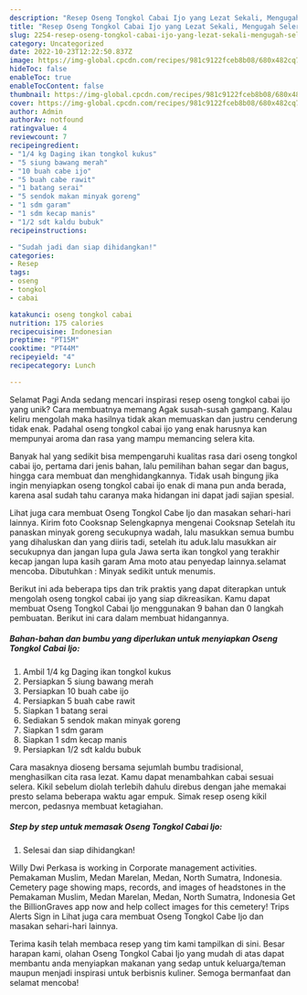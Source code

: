 ```yaml
---
description: "Resep Oseng Tongkol Cabai Ijo yang Lezat Sekali, Mengugah Selera"
title: "Resep Oseng Tongkol Cabai Ijo yang Lezat Sekali, Mengugah Selera"
slug: 2254-resep-oseng-tongkol-cabai-ijo-yang-lezat-sekali-mengugah-selera
category: Uncategorized
date: 2022-10-23T12:22:50.837Z
image: https://img-global.cpcdn.com/recipes/981c9122fceb8b08/680x482cq70/oseng-tongkol-cabai-ijo-foto-resep-utama.jpg
hideToc: false
enableToc: true
enableTocContent: false
thumbnail: https://img-global.cpcdn.com/recipes/981c9122fceb8b08/680x482cq70/oseng-tongkol-cabai-ijo-foto-resep-utama.jpg
cover: https://img-global.cpcdn.com/recipes/981c9122fceb8b08/680x482cq70/oseng-tongkol-cabai-ijo-foto-resep-utama.jpg
author: Admin
authorAv: notfound
ratingvalue: 4
reviewcount: 7
recipeingredient:
- "1/4 kg Daging ikan tongkol kukus"
- "5 siung bawang merah"
- "10 buah cabe ijo"
- "5 buah cabe rawit"
- "1 batang serai"
- "5 sendok makan minyak goreng"
- "1 sdm garam"
- "1 sdm kecap manis"
- "1/2 sdt kaldu bubuk"
recipeinstructions:

- "Sudah jadi dan siap dihidangkan!"
categories:
- Resep
tags:
- oseng
- tongkol
- cabai

katakunci: oseng tongkol cabai 
nutrition: 175 calories
recipecuisine: Indonesian
preptime: "PT15M"
cooktime: "PT44M"
recipeyield: "4"
recipecategory: Lunch

---
```



Selamat Pagi Anda sedang mencari inspirasi resep oseng tongkol cabai ijo yang unik? Cara membuatnya memang Agak susah-susah gampang. Kalau keliru mengolah maka hasilnya tidak akan memuaskan dan justru cenderung tidak enak. Padahal oseng tongkol cabai ijo yang enak harusnya kan mempunyai aroma dan rasa yang mampu memancing selera kita.


Banyak hal yang sedikit bisa mempengaruhi kualitas rasa dari oseng tongkol cabai ijo, pertama dari jenis bahan, lalu pemilihan bahan segar dan bagus, hingga cara membuat dan menghidangkannya. Tidak usah bingung jika ingin menyiapkan oseng tongkol cabai ijo enak di mana pun anda berada, karena asal sudah tahu caranya maka hidangan ini dapat jadi sajian spesial.

Lihat juga cara membuat Oseng Tongkol Cabe Ijo dan masakan sehari-hari lainnya. Kirim foto Cooksnap Selengkapnya mengenai Cooksnap Setelah itu panaskan minyak goreng secukupnya wadah, lalu masukkan semua bumbu yang dihaluskan dan yang diiris tadi, setelah itu aduk.lalu masukkan air secukupnya dan jangan lupa gula Jawa serta ikan tongkol yang terakhir kecap jangan lupa kasih garam Ama moto atau penyedap lainnya.selamat mencoba. Dibutuhkan : Minyak sedikit untuk menumis.


Berikut ini ada beberapa tips dan trik praktis yang dapat diterapkan untuk mengolah oseng tongkol cabai ijo yang siap dikreasikan. Kamu dapat membuat Oseng Tongkol Cabai Ijo menggunakan 9 bahan dan 0 langkah pembuatan. Berikut ini cara dalam membuat hidangannya.

<!--inarticleads1-->

##### Bahan-bahan dan bumbu yang diperlukan untuk menyiapkan Oseng Tongkol Cabai Ijo:

1. Ambil 1/4 kg Daging ikan tongkol kukus
1. Persiapkan 5 siung bawang merah
1. Persiapkan 10 buah cabe ijo
1. Persiapkan 5 buah cabe rawit
1. Siapkan 1 batang serai
1. Sediakan 5 sendok makan minyak goreng
1. Siapkan 1 sdm garam
1. Siapkan 1 sdm kecap manis
1. Persiapkan 1/2 sdt kaldu bubuk


Cara masaknya dioseng bersama sejumlah bumbu tradisional, menghasilkan cita rasa lezat. Kamu dapat menambahkan cabai sesuai selera. Kikil sebelum diolah terlebih dahulu direbus dengan jahe memakai presto selama beberapa waktu agar empuk. Simak resep oseng kikil mercon, pedasnya membuat ketagiahan. 

<!--inarticleads2-->

##### Step by step untuk memasak Oseng Tongkol Cabai Ijo:


1. Selesai dan siap dihidangkan!

Willy Dwi Perkasa is working in Corporate management activities. Pemakaman Muslim, Medan Marelan, Medan, North Sumatra, Indonesia. Cemetery page showing maps, records, and images of headstones in the Pemakaman Muslim, Medan Marelan, Medan, North Sumatra, Indonesia Get the BillionGraves app now and help collect images for this cemetery! Trips Alerts Sign in Lihat juga cara membuat Oseng Tongkol Cabe Ijo dan masakan sehari-hari lainnya. 

Terima kasih telah membaca resep yang tim kami tampilkan di sini. Besar harapan kami, olahan Oseng Tongkol Cabai Ijo yang mudah di atas dapat membantu anda menyiapkan makanan yang sedap untuk keluarga/teman maupun menjadi inspirasi untuk berbisnis kuliner. Semoga bermanfaat dan selamat mencoba!
